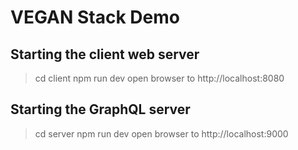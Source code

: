 # VEGAN Stack Demo

## Starting the client web server
> cd client
> npm run dev
> open browser to http://localhost:8080

## Starting the GraphQL server
> cd server
> npm run dev
> open browser to http://localhost:9000